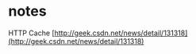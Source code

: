 # notes

HTTP Cache [http://geek.csdn.net/news/detail/131318](http://geek.csdn.net/news/detail/131318)
